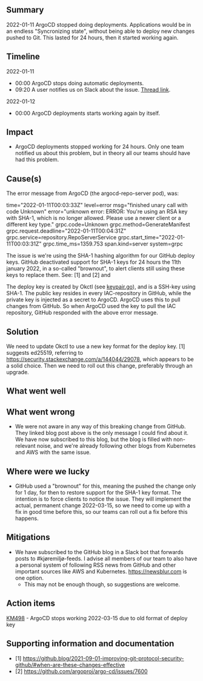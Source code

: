 ## Summary

2022-01-11 ArgoCD stopped doing deployments. Applications would be in an endless "Syncronizing state", without being able to
deploy new changes pushed to Git. This lasted for 24 hours, then it started working again.

## Timeline

2022-01-11
* 00:00 ArgoCD stops doing automatic deployments.
* 09:20 A user notifies us on Slack about the issue. [Thread link](https://oslokommune.slack.com/archives/CV9EGL9UG/p1641889201058000).

2022-01-12
* 00:00 ArgoCD deployments starts working again by itself. 

## Impact

* ArgoCD deployments stopped working for 24 hours. Only one team notified us about this problem, but in theory all our teams
should have had this problem.

## Cause(s)

The error message from ArgoCD (the argocd-repo-server pod), was:

time="2022-01-11T00:03:33Z" level=error msg="finished unary call with code Unknown" error="unknown error: ERROR: You're using an
RSA key with SHA-1, which is no longer allowed. Please use a newer client or a different key type." grpc.code=Unknown
grpc.method=GenerateManifest grpc.request.deadline="2022-01-11T00:04:31Z" grpc.service=repository.RepoServerService
grpc.start_time="2022-01-11T00:03:31Z" grpc.time_ms=1359.753 span.kind=server system=grpc

The issue is we're using the SHA-1 hashing algorithm for our GitHub deploy keys. GitHub deactivated support for SHA-1 keys for 24
hours the 11th january 2022, in a so-called "brownout", to alert clients still using these keys to replace them. See: [1] and [2]
and

The deploy key is created by Okctl (see
[keypair.go](https://github.com/oslokommune/okctl/blob/2173be74b104abd36b9b9b17b12b3f3d9f41fed2/pkg/keypair/keypair.go)), and is a
SSH-key using SHA-1. The public key resides in every IAC-repository in GitHub, while the private key is injected as a secret to
ArgoCD. ArgoCD uses this to pull changes from GitHub. So when ArgoCD used the key to pull the IAC repository, GitHub responded
with the above error message.

## Solution

We need to update Okctl to use a new key format for the deploy key. [1] suggests ed25519, referring
to https://security.stackexchange.com/a/144044/29078, which appears to be a solid choice. Then we need to roll out this change,
preferably through an upgrade.

## What went well


## What went wrong

* We were not aware in any way of this breaking change from GitHub. They linked blog post above is the only message I could find
about it. We have now subscribed to this blog, but the blog is filled with non-relevant noise, and we're already following
other blogs from Kubernetes and AWS with the same issue.

## Where were we lucky

* GitHub used a "brownout" for this, meaning the pushed the change only for 1 day, for then to restore support for the SHA-1 key
  format. The intention is to force clients to notice the issue. They will implement the actual, permanent change 2022-03-15, so
  we need to come up with a fix in good time before this, so our teams can roll out a fix before this happens. 

## Mitigations

<!--
Describe potential steps to prevent this event from happening again, be it technical, processes, etc.

Example:
- Request that proactive messages will be sendt in smaller batches, ideally during regular work hours, for load to be
    better distributed.
- Create tests that cover creation and authentication of users
-->

* We have subscribed to the GitHub blog in a Slack bot that forwards posts to #kjøremiljø-feeds. I advise all members of our team
to also have a personal system of following RSS news from GitHub and other important sources like AWS and Kubernetes.
https://newsblur.com is one option.
  * This may not be enough though, so suggestions are welcome.

## Action items

[KM498](https://trello.com/c/9GxBElfD/498-argocd-stops-working-2022-03-15-due-to-old-format-of-deploy-key) - ArgoCD stops working
2022-03-15 due to old format of deploy key

## Supporting information and documentation

* [1] https://github.blog/2021-09-01-improving-git-protocol-security-github/#when-are-these-changes-effective
* [2] https://github.com/argoproj/argo-cd/issues/7600